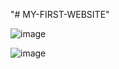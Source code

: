 "# MY-FIRST-WEBSITE" 

![image](https://github.com/user-attachments/assets/9780ea81-0991-437c-977d-238cf51edb39)

![image](https://github.com/user-attachments/assets/6a03bea8-6fac-4f1e-8166-7f7833e0c9bd)
